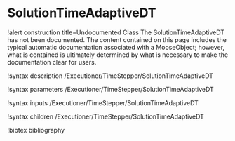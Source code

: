 <!-- MOOSE Documentation Stub: Remove this when content is added. -->

# SolutionTimeAdaptiveDT

!alert construction title=Undocumented Class
The SolutionTimeAdaptiveDT has not been documented. The content contained on this page includes the
typical automatic documentation associated with a MooseObject; however, what is contained is
ultimately determined by what is necessary to make the documentation clear for users.

!syntax description /Executioner/TimeStepper/SolutionTimeAdaptiveDT

!syntax parameters /Executioner/TimeStepper/SolutionTimeAdaptiveDT

!syntax inputs /Executioner/TimeStepper/SolutionTimeAdaptiveDT

!syntax children /Executioner/TimeStepper/SolutionTimeAdaptiveDT

!bibtex bibliography
